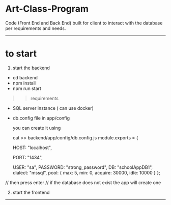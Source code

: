 # Art-Class-Program
Code (Front End and Back End) built for client to interact with the database per requirements and needs.

------
# to start
1) start the backend
  - cd backend
  - npm install
  - npm run start
  >> requirements
  - SQL server instance ( can use docker)
  - db.config file in app/config

    you can create it using 

    cat >>  backend/app/config/db.config.js
    module.exports = {
    
    HOST: "localhost",
    

    
    PORT: "1434",
    
    USER: "sa",
    PASSWORD: "strong_password",
    DB: "schoolAppDB1",
    dialect: "mssql",
    pool: {
      max: 5,
      min: 0,
      acquire: 30000,
      idle: 10000
    }
  };

  // then press enter
  // if the database does not exist the app will create one
  


2) start the frontend


------



